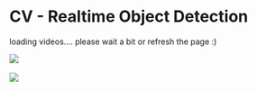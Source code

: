 # CV - Realtime Object Detection

loading videos.... please wait a bit or refresh the page :)

![](https://github.com/Jiapei1001/CV/blob/main/data/gif/Object-Detection-half-1.gif)
<br>
<br>
![](https://github.com/Jiapei1001/CV/blob/main/data/gif/Object-Detection-half-2.gif)

